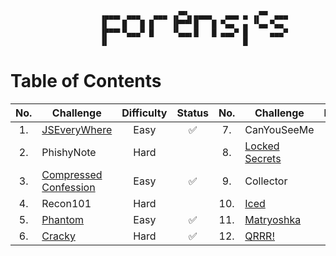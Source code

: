 ```
                    ▗▄▄▄▖ ▄▄▄   ▄▄▄ ▗▞▀▚▖▄▄▄▄   ▄▄▄ ▄ ▗▞▀▘ ▄▄▄ 
                    ▐▌   █   █ █    ▐▛▀▀▘█   █ ▀▄▄  ▄ ▝▚▄▖▀▄▄  
                    ▐▛▀▀▘▀▄▄▄▀ █    ▝▚▄▄▖█   █ ▄▄▄▀ █     ▄▄▄▀ 
                    ▐▌                              █          
```

# Table of Contents

|No.|Challenge|Difficulty|Status|No.|Challenge|Difficulty|Status|
|:--:|----|:--:|:--:|:--:|----|:--:|:--:|
|1.|[JSEveryWhere](JSEveryWhere/)|Easy|✅|7.|CanYouSeeMe|Hard||
|2.|PhishyNote|Hard||8.|[Locked Secrets](Locked%20Secrets/)|Medium|✅|
|3.|[Compressed Confession](Compressed%20Confession/)|Easy|✅|9.|Collector|Medium||
|4.|Recon101|Hard||10.|[Iced](Iced/)|Hard|✅|
|5.|[Phantom](Phantom/)|Easy|✅|11.|[Matryoshka](Matryoshka/)|Medium|✅|
|6.|[Cracky](Cracky/)|Hard|✅|12.|[QRRR!](QRRR!/)|Easy|✅|